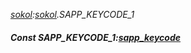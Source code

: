 _[sokol](../../modules/sokol/sokol-module.md):[sokol](../../modules/sokol/sokol-module.md).SAPP\_KEYCODE\_1_
##### Const SAPP\_KEYCODE\_1:[sapp_keycode](../../modules/sokol/sokol-sapp_keycode.md)
